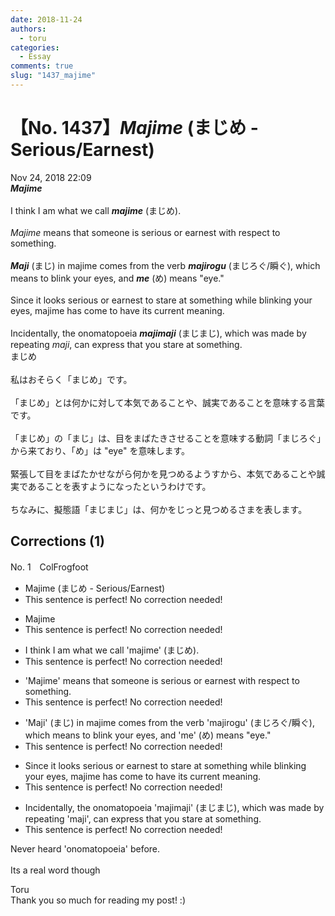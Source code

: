 ```yaml
---
date: 2018-11-24
authors:
  - toru
categories:
  - Essay
comments: true
slug: "1437_majime"
---
```


# 【No. 1437】<strong><em>Majime</em></strong> (まじめ - Serious/Earnest)
<div class="date">Nov 24, 2018 22:09</div>
<div id="post"><div id="body_show_ori">
<strong><em>Majime</em></strong><br/><br/>I think I am what we call <strong><em>majime</em></strong> (まじめ).<br/><br/><em>Majime</em> means that someone is serious or earnest with respect to something.<br/><br/><strong><em>Maji</em></strong> (まじ) in majime comes from the verb <strong><em>majirogu</em></strong> (まじろぐ/瞬ぐ), which means to blink your eyes, and <strong><em>me</em></strong> (め) means "eye."<br/><br/>Since it looks serious or earnest to stare at something while blinking your eyes, majime has come to have its current meaning.<br/><br/>Incidentally, the onomatopoeia <strong><em>majimaji</em></strong> (まじまじ), which was made by repeating <em>maji</em>, can express that you stare at something.
</div></div>

<!-- more -->

<div id="post_ja"><div id="body_show_mo">
まじめ<br/><br/>私はおそらく「まじめ」です。<br/><br/>「まじめ」とは何かに対して本気であることや、誠実であることを意味する言葉です。<br/><br/>「まじめ」の「まじ」は、目をまばたきさせることを意味する動詞「まじろぐ」から来ており、「め」は "eye" を意味します。<br/><br/>緊張して目をまばたかせながら何かを見つめるようすから、本気であることや誠実であることを表すようになったというわけです。<br/><br/>ちなみに、擬態語「まじまじ」は、何かをじっと見つめるさまを表します。
</div></div>

## Corrections (1)
<div id="block"><div class="first_name"> No. 1　<span class="just_name">ColFrogfoot</span></div><div id="block2">
<ul class="correction_field">
<li class="incorrect">Majime (まじめ - Serious/Earnest)</li>
<li class="corrected perfect">This sentence is perfect! No correction needed!</li>
</ul>
<ul class="correction_field">
<li class="incorrect">Majime</li>
<li class="corrected perfect">This sentence is perfect! No correction needed!</li>
</ul>
<ul class="correction_field">
<li class="incorrect">I think I am what we call 'majime' (まじめ).</li>
<li class="corrected perfect">This sentence is perfect! No correction needed!</li>
</ul>
<ul class="correction_field">
<li class="incorrect">'Majime' means that someone is serious or earnest with respect to something.</li>
<li class="corrected perfect">This sentence is perfect! No correction needed!</li>
</ul>
<ul class="correction_field">
<li class="incorrect">'Maji' (まじ) in majime comes from the verb 'majirogu' (まじろぐ/瞬ぐ), which means to blink your eyes, and 'me' (め) means "eye."</li>
<li class="corrected perfect">This sentence is perfect! No correction needed!</li>
</ul>
<ul class="correction_field">
<li class="incorrect">Since it looks serious or earnest to stare at something while blinking your eyes, majime has come to have its current meaning.</li>
<li class="corrected perfect">This sentence is perfect! No correction needed!</li>
</ul>
<ul class="correction_field">
<li class="incorrect">Incidentally, the onomatopoeia 'majimaji' (まじまじ), which was made by repeating 'maji', can express that you stare at something.</li>
<li class="corrected perfect">This sentence is perfect! No correction needed!</li>
</ul>
<p class="comment_small">
 Never heard 'onomatopoeia' before.
 <br/>
 <br/>
 Its a real word though
</p>

</div><div class="name"><span class="just_name">Toru</span><br>
Thank you so much for reading my post! :)
</div>
</div>
